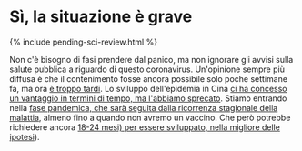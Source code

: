 # Sì, la situazione è grave

{% include pending-sci-review.html %}

Non c'è bisogno di fasi prendere dal panico, ma non ignorare gli avvisi sulla salute pubblica a riguardo di questo coronavirus. Un'opinione sempre più diffusa è che il contenimento fosse ancora possibile solo poche settimane fa, ma ora [è troppo tardi](https://twitter.com/uwmnewsroom/status/1236020906956189696). Lo sviluppo dell'epidemia in Cina [ci ha concesso un vantaggio in termini di tempo, ma l'abbiamo sprecato](https://twitter.com/florian_krammer/status/1236344865924972545). Stiamo entrando nella [fase pandemica, che sarà seguita dalla ricorrenza stagionale della malattia](https://twitter.com/NAChristakis/status/1235983934187544578), almeno fino a quando non avremo un vaccino. Che però potrebbe richiedere ancora [18-24 mesi) per essere sviluppato, nella migliore delle ipotesi](https://www.politico.com/news/2020/03/05/coronavirus-trump-vaccine-rhetoric-121796?nname=playbook&nid=0000014f-1646-d88f-a1cf-5f46b7bd0000&nrid=0000014e-f0fe-dd93-ad7f-f8ff7e290000&nlid=630318)).
